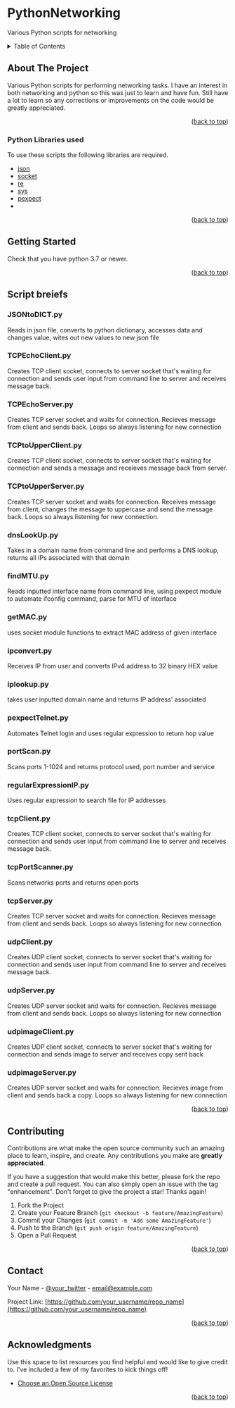 # PythonNetworking
Various Python scripts for networking

<!-- TABLE OF CONTENTS -->
<details>
  <summary>Table of Contents</summary>
  <ol>
    <li>
      <a href="#about-the-project">About The Project</a>
      <ul>
        <li><a href="#built-with">Built With</a></li>
      </ul>
    </li>
    <li>
      <a href="#getting-started">Getting Started</a>
      <ul>
        <li><a href="#prerequisites">Prerequisites</a></li>
        <li><a href="#installation">Installation</a></li>
      </ul>
    </li>
    <li><a href="#usage">Usage</a></li>
    <li><a href="#contributing">Contributing</a></li>
    <li><a href="#contact">Contact</a></li>
    <li><a href="#acknowledgments">Acknowledgments</a></li>
  </ol>
</details>



<!-- ABOUT THE PROJECT -->
## About The Project

Various Python scripts for performing networking tasks. I have an interest in both networking and python so this was just to learn and have fun.
Still have a lot to learn so any corrections or improvements on the code would be greatly appreciated.


<p align="right">(<a href="#top">back to top</a>)</p>



### Python Libraries used

To use these scripts the following libraries are required.

* [json](https://github.com/python/cpython/tree/3.10/Lib/json/__init__.py)
* [socket](https://github.com/python/cpython/tree/3.10/Lib/socket.py)
* [re](https://github.com/python/cpython/tree/3.10/Lib/re.py)
* [sys](https://docs.python.org/3/library/sys.html)
* [pexpect](https://github.com/pexpect/pexpect)
* 
<p align="right">(<a href="#top">back to top</a>)</p>



<!-- GETTING STARTED -->
## Getting Started
Check that you have python 3.7 or newer.


<p align="right">(<a href="#top">back to top</a>)</p>



<!-- USAGE EXAMPLES -->
## Script breiefs

### JSONtoDICT.py

Reads in json file, converts to python dictionary, accesses data and changes value, wites out new values to new json file

### TCPEchoClient.py

Creates TCP client socket, connects to server socket that's waiting for connection and sends user input from command line to server and receives message back.

### TCPEchoServer.py
Creates TCP server socket and waits for connection. Recieves message from client and sends back. Loops so always listening for new connection

### TCPtoUpperClient.py
Creates TCP client socket, connects to server socket that's waiting for connection and sends a message and receieves message back from server.

### TCPtoUpperServer.py
Creates TCP server socket and waits for connection. Receives message from client, changes the message to uppercase and send the message back. Loops so always listening for new connection.

### dnsLookUp.py
Takes in a domain name from command line and performs a DNS lookup, returns all IPs associated with that domain

### findMTU.py
Reads inputted interface name from command line, using pexpect module to automate ifconfig command, parse for MTU of interface

### getMAC.py
uses socket module functions to extract MAC address of given interface 

### ipconvert.py
Receives IP from user and converts IPv4 address to 32 binary HEX value

### iplookup.py
takes user inputted domain name and returns IP address' associated

### pexpectTelnet.py
Automates Telnet login and uses regular expression to return hop value

### portScan.py
Scans ports 1-1024 and returns protocol used, port number and service 

### regularExpressionIP.py
Uses regular expression to search file for IP addresses

### tcpClient.py
Creates TCP client socket, connects to server socket that's waiting for connection and sends user input from command line to server and receives message back.

### tcpPortScanner.py
Scans networks ports and returns open ports

### tcpServer.py
Creates TCP server socket and waits for connection. Recieves message from client and sends back. Loops so always listening for new connection

### udpClient.py
Creates UDP client socket, connects to server socket that's waiting for connection and sends user input from command line to server and receives message back.

### udpServer.py
Creates UDP server socket and waits for connection. Recieves message from client and sends back. Loops so always listening for new connection

### udpimageClient.py
Creates UDP client socket, connects to server socket that's waiting for connection and sends image to server and receives copy sent back

### udpimageServer.py 
Creates UDP server socket and waits for connection. Recieves image from client and sends back a copy. Loops so always listening for new connection

<p align="right">(<a href="#top">back to top</a>)</p>



<!-- CONTRIBUTING -->
## Contributing

Contributions are what make the open source community such an amazing place to learn, inspire, and create. Any contributions you make are **greatly appreciated**.

If you have a suggestion that would make this better, please fork the repo and create a pull request. You can also simply open an issue with the tag "enhancement".
Don't forget to give the project a star! Thanks again!

1. Fork the Project
2. Create your Feature Branch (`git checkout -b feature/AmazingFeature`)
3. Commit your Changes (`git commit -m 'Add some AmazingFeature'`)
4. Push to the Branch (`git push origin feature/AmazingFeature`)
5. Open a Pull Request

<p align="right">(<a href="#top">back to top</a>)</p>

<!-- CONTACT -->
## Contact

Your Name - [@your_twitter](https://twitter.com/your_username) - email@example.com

Project Link: [https://github.com/your_username/repo_name](https://github.com/your_username/repo_name)

<p align="right">(<a href="#top">back to top</a>)</p>



<!-- ACKNOWLEDGMENTS -->
## Acknowledgments

Use this space to list resources you find helpful and would like to give credit to. I've included a few of my favorites to kick things off!

* [Choose an Open Source License](https://choosealicense.com)

<p align="right">(<a href="#top">back to top</a>)</p>



<!-- MARKDOWN LINKS & IMAGES -->
<!-- https://www.markdownguide.org/basic-syntax/#reference-style-links -->
[contributors-shield]: https://img.shields.io/github/contributors/othneildrew/Best-README-Template.svg?style=for-the-badge
[contributors-url]: https://github.com/othneildrew/Best-README-Template/graphs/contributors
[forks-shield]: https://img.shields.io/github/forks/othneildrew/Best-README-Template.svg?style=for-the-badge
[forks-url]: https://github.com/othneildrew/Best-README-Template/network/members
[stars-shield]: https://img.shields.io/github/stars/othneildrew/Best-README-Template.svg?style=for-the-badge
[stars-url]: https://github.com/othneildrew/Best-README-Template/stargazers
[issues-shield]: https://img.shields.io/github/issues/othneildrew/Best-README-Template.svg?style=for-the-badge
[issues-url]: https://github.com/othneildrew/Best-README-Template/issues
[license-shield]: https://img.shields.io/github/license/othneildrew/Best-README-Template.svg?style=for-the-badge
[license-url]: https://github.com/othneildrew/Best-README-Template/blob/master/LICENSE.txt
[linkedin-shield]: https://img.shields.io/badge/-LinkedIn-black.svg?style=for-the-badge&logo=linkedin&colorB=555
[linkedin-url]: https://linkedin.com/in/othneildrew
[product-screenshot]: images/screenshot.png
